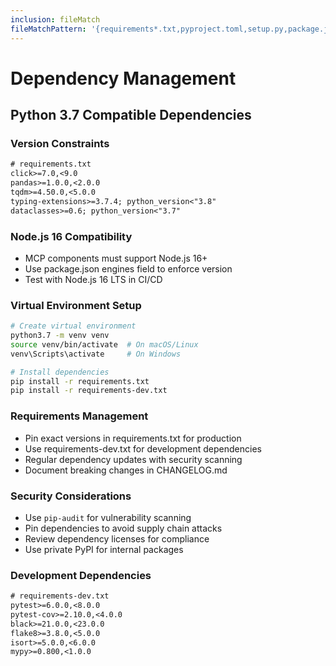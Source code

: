 ```yaml
---
inclusion: fileMatch
fileMatchPattern: '{requirements*.txt,pyproject.toml,setup.py,package.json}'
---
```


# Dependency Management

## Python 3.7 Compatible Dependencies

### Version Constraints
```txt
# requirements.txt
click>=7.0,<9.0
pandas>=1.0.0,<2.0.0
tqdm>=4.50.0,<5.0.0
typing-extensions>=3.7.4; python_version<"3.8"
dataclasses>=0.6; python_version<"3.7"
```

### Node.js 16 Compatibility
- MCP components must support Node.js 16+
- Use package.json engines field to enforce version
- Test with Node.js 16 LTS in CI/CD

### Virtual Environment Setup
```bash
# Create virtual environment
python3.7 -m venv venv
source venv/bin/activate  # On macOS/Linux
venv\Scripts\activate     # On Windows

# Install dependencies
pip install -r requirements.txt
pip install -r requirements-dev.txt
```

### Requirements Management
- Pin exact versions in requirements.txt for production
- Use requirements-dev.txt for development dependencies
- Regular dependency updates with security scanning
- Document breaking changes in CHANGELOG.md

### Security Considerations
- Use `pip-audit` for vulnerability scanning
- Pin dependencies to avoid supply chain attacks
- Review dependency licenses for compliance
- Use private PyPI for internal packages

### Development Dependencies
```txt
# requirements-dev.txt
pytest>=6.0.0,<8.0.0
pytest-cov>=2.10.0,<4.0.0
black>=21.0.0,<23.0.0
flake8>=3.8.0,<5.0.0
isort>=5.0.0,<6.0.0
mypy>=0.800,<1.0.0
```